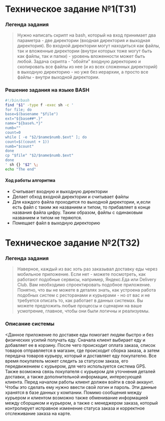 # Техническое задание №1(ТЗ1)
### Легенда задания
>Нужно написать скрипт на bash, который на вход принимает два параметра - две директории (входная директория и выходная директория). Во входной директории могут находиться как файлы, так и вложенные директории (внутри которых тоже могут быть как файлы, так и папки) - уровень вложенности может быть любой. Задача скрипта - "обойти" входную директорию и скопировать все файлы из нее (и из всех сложенных директорий) в выходную директорию - но уже без иерархии, а просто все файлы - внутри выходной директории.
### Рeшение задания на языке BASH
```bash
#!/bin/bash
find "$1" -type f -exec sh -c '
for file; do
base=$(basename "$file")
ext="${base##*.}"
name="${base%.*}"
numb=""
count=0
while [ -e "$2/$name$numb.$ext" ]; do
count=$((count + 1))
numb="$count"
done
cp "$file" "$2/$name$numb.$ext"
done
' sh {} "$2" \;
echo "The end"
```
#### Ход работы алгоритма
- Считывает входную и выходную директории
- Делает обход входной директории и считывает файлы
- Для каждого файла проходится по выходной директории, и,если есть файл с таким же названием и типом, то прибавляет в конце названия файла цифру. Таким образом, файлы с одинаковым названием и типом не теряются.
- Помещает файл в выходную директорию
# Техническое задание №2(ТЗ2)
### Легенда задания
>Наверное, каждый из вас хоть раз заказывал доставку еды через мобильное приложение. Если нет - можете посмотреть, как работают подобные сервисы, например, Яндекс.Еда или Delivery Club. Вам необходимо спроектировать подобное приложение. Понятно, что вы не можете в деталях знать, как устроена работа подобных систем с ресторанами и курьерами - но от вас и не требуется описать то, как работает в данных системах. Вы можете предложить любые процессы и сценарии на ваше усмотрение, главное, чтобы они были логичны и реализуемы.
### Описание системы
<Данное приложение по доставке еды помогает людям быстро и без физических усилий получать еду. Сначала клиент выбирает еду и добавляет ее в корзину. После чего происходит оплата заказа, список товаров отправляется в магазин, где происходит сборка заказа, а затем передача товаров курьеру, который и доставляет еду покупателю. Все время покупатель может следить за статусом заказа, его передвижением с курьером, для чего используется система GPS. Также возможна связь покупателя с курьером для уточнения деталей доставки, а также дополнительной информации, интересующей клиента. Перед началом работы клиент должен войти в свой аккаунт. Чтобы это сделать ему нужно ввести свой логин и пароль. Эти данные хранятся в базе данных у компании. Помимо сообщения между курьером и клиентом возможно также обменивание информацией между сборщиком и курьером, а также с менеджером заказа, который контролирует исправное изменение статуса заказа и корректное отслеживание заказа на карте.
